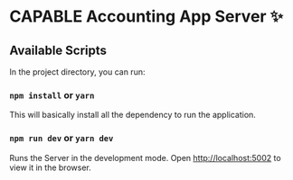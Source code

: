 # CAPABLE Accounting App Server ✨

## Available Scripts

In the project directory, you can run:

### `npm install` or `yarn`

This will basically install all the dependency to run the application.

### `npm run dev` or `yarn dev`

Runs the Server in the development mode.
Open [http://localhost:5002](http://localhost:5002) to view it in the browser.

